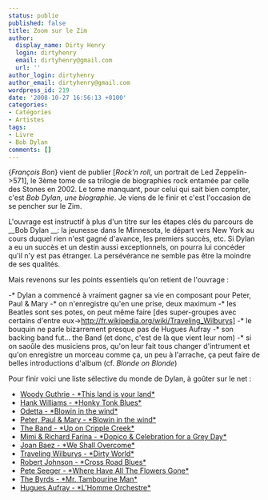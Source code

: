 ```yaml
---
status: publie
published: false
title: Zoom sur le Zim
author:
  display_name: Dirty Henry
  login: dirtyhenry
  email: dirtyhenry@gmail.com
  url: ''
author_login: dirtyhenry
author_email: dirtyhenry@gmail.com
wordpress_id: 219
date: '2008-10-27 16:56:13 +0100'
categories:
- Catégories
- Artistes
tags:
- Livre
- Bob Dylan
comments: []
---
```

{*François Bon*} vient de publier [*Rock'n roll*, un portrait de Led Zeppelin->571], le 3ème tome de sa trilogie de biographies rock entamée par celle des Stones en 2002. Le tome manquant, pour celui qui sait bien compter, c'est *Bob Dylan, une biographie*. Je viens de le finir et c'est l'occasion de se pencher sur le Zim.

L'ouvrage est instructif à plus d'un titre sur les étapes clés du parcours de __Bob Dylan __: la jeunesse dans le Minnesota, le départ vers New York au cours duquel rien n'est gagné d'avance, les premiers succès, etc. Si Dylan a eu un succès et un destin aussi exceptionnels, on pourra lui concéder qu'il n'y est pas étranger. La persévérance ne semble pas être la moindre de ses qualités.

Mais revenons sur les points essentiels qu'on retient de l'ouvrage :

-* Dylan a commencé à vraiment gagner sa vie en composant pour Peter, Paul & Mary
-* on n'enregistre qu'en une prise, deux maximum
-* les Beatles sont ses potes, on peut même faire [des super-groupes avec certains d'entre eux->http://fr.wikipedia.org/wiki/Traveling_Wilburys]
-* le bouquin ne parle bizarrement presque pas de Hugues Aufray
-* son backing band fut... the Band (et donc, c'est de là que vient leur nom)
-* si on saoûle des musiciens pros, qu'on leur fait tous changer d'intrument et qu'on enregistre un morceau comme ça, un peu à l'arrache, ça peut faire de belles introductions d'album (cf. *Blonde on Blonde*)

Pour finir voici une liste sélective du monde de Dylan, à goûter sur le net :
 <ul>
 	<li><a title="This land is your land" href="http://www.deezer.com/track/115477" target="_blank">Woody Guthrie - *This land is your land*</a></li>
	<li><a title="Honky Tonk Blues" href="http://www.deezer.com/track/2148549">Hank Williams - *Honky Tonk Blues*</a></li>
	<li><a title="Blowin in the wind" href="http://www.deezer.com/track/2324278" target="_blank">Odetta - *Blowin in the wind*</a></li>
	<li><a href="http://www.deezer.com/track/727525" target="_blank">Peter, Paul & Mary - *Blowin in the wind*</a></li>
	<li><a href="http://www.deezer.com/track/11155" target="_blank">The Band - *Up on Cripple Creek*</a></li>
	<li><a href="http://www.youtube.com/watch?v=XzUxARoG1tw" target="_blank">Mimi & Richard Farina - *Dopico & Celebration for a Grey Day*</a></li>
	<li><a href="http://www.deezer.com/track/1726" target="_blank">Joan Baez - *We Shall Overcome*</a></li>
	<li><a href="http://www.deezer.com/track/828913" target="_blank">Traveling Wilburys - *Dirty World*</a></li>
	<li><a href="http://www.deezer.com/track/587507" target="_blank">Robert Johnson - *Cross Road Blues*</a></li>
	<li><a href="http://www.deezer.com/track/1026548" target="_blank">Pete Seeger - *Where Have All The Flowers Gone*</a></li>
	<li><a href="http://www.deezer.com/track/615096" target="_blank">The Byrds - *Mr. Tambourine Man*</a></li>
	<li><a href="http://www.deezer.com/track/1570814" target="_blank">Hugues Aufray - *L'Homme Orchestre*</a></li>

</ul>
